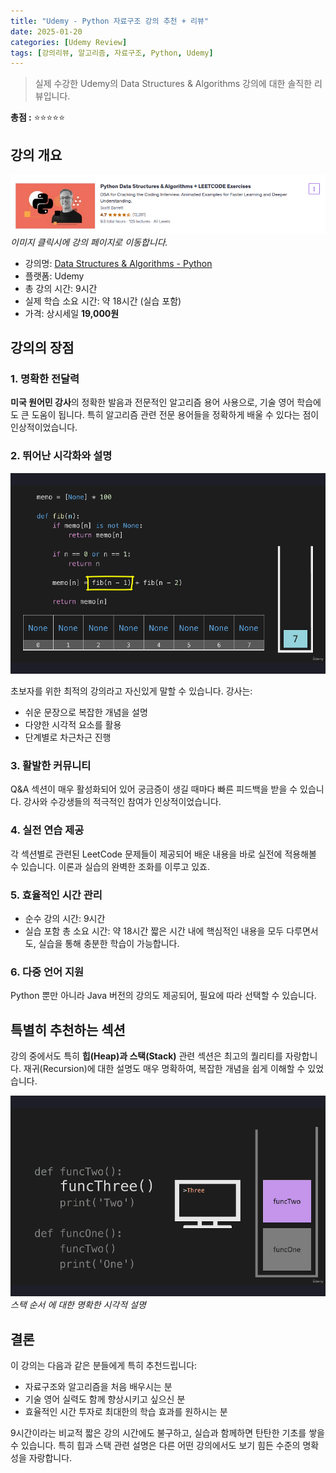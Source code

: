 ```yaml
---
title: "Udemy - Python 자료구조 강의 추천 + 리뷰"
date: 2025-01-20
categories: [Udemy Review]
tags: [강의리뷰, 알고리즘, 자료구조, Python, Udemy]
---
```


> 실제 수강한 Udemy의 Data Structures & Algorithms 강의에 대한 솔직한 리뷰입니다.

**총점 :** ⭐⭐⭐⭐⭐

## 강의 개요
[![Data Structure Visualization](/assets/images/posts/Udemy_review/title.png)](https://luxoft.udemy.com/course/data-structures-algorithms-python/)
_이미지 클릭시에 강의 페이지로 이동합니다._


- 강의명: [Data Structures & Algorithms - Python](https://luxoft.udemy.com/course/data-structures-algorithms-python/)
- 플랫폼: Udemy
- 총 강의 시간: 9시간
- 실제 학습 소요 시간: 약 18시간 (실습 포함) 
- 가격: 상시세일 **19,000원**

## 강의의 장점

### 1. 명확한 전달력
**미국 원어민 강사**의 정확한 발음과 전문적인 알고리즘 용어 사용으로, 기술 영어 학습에도 큰 도움이 됩니다. 특히 알고리즘 관련 전문 용어들을 정확하게 배울 수 있다는 점이 인상적이었습니다.

### 2. 뛰어난 시각화와 설명
![Data Structure Visualization](/assets/images/posts/Udemy_review/112_memozation.png)

초보자를 위한 최적의 강의라고 자신있게 말할 수 있습니다. 강사는:
- 쉬운 문장으로 복잡한 개념을 설명
- 다양한 시각적 요소를 활용
- 단계별로 차근차근 진행

### 3. 활발한 커뮤니티
Q&A 섹션이 매우 활성화되어 있어 궁금증이 생길 때마다 빠른 피드백을 받을 수 있습니다. 강사와 수강생들의 적극적인 참여가 인상적이었습니다.

### 4. 실전 연습 제공
각 섹션별로 관련된 LeetCode 문제들이 제공되어 배운 내용을 바로 실전에 적용해볼 수 있습니다. 이론과 실습의 완벽한 조화를 이루고 있죠.

### 5. 효율적인 시간 관리
- 순수 강의 시간: 9시간
- 실습 포함 총 소요 시간: 약 18시간
짧은 시간 내에 핵심적인 내용을 모두 다루면서도, 실습을 통해 충분한 학습이 가능합니다.

### 6. 다중 언어 지원
Python 뿐만 아니라 Java 버전의 강의도 제공되어, 필요에 따라 선택할 수 있습니다.

## 특별히 추천하는 섹션

강의 중에서도 특히 **힙(Heap)과 스택(Stack)** 관련 섹션은 최고의 퀄리티를 자랑합니다. 재귀(Recursion)에 대한 설명도 매우 명확하여, 복잡한 개념을 쉽게 이해할 수 있었습니다.

![Heap Explanation](/assets/images/posts/Udemy_review/Recursion.png)
_스택 순서 에 대한 명확한 시각적 설명_

## 결론

이 강의는 다음과 같은 분들에게 특히 추천드립니다:
- 자료구조와 알고리즘을 처음 배우시는 분
- 기술 영어 실력도 함께 향상시키고 싶으신 분
- 효율적인 시간 투자로 최대한의 학습 효과를 원하시는 분

9시간이라는 비교적 짧은 강의 시간에도 불구하고, 실습과 함께하면 탄탄한 기초를 쌓을 수 있습니다. 특히 힙과 스택 관련 설명은 다른 어떤 강의에서도 보기 힘든 수준의 명확성을 자랑합니다.